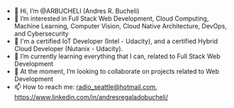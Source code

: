 - 👋 Hi, I’m @ARBUCHELI (Andres R. Bucheli)
- 👀 I’m interested in Full Stack Web Development, Cloud Computing, Machine Learning, Computer Vision, Cloud Native Architecture, DevOps, and Cybersecurity
- 🌱 I'm a certified IoT Developer (Intel - Udacity), and a certified Hybrid Cloud Developer (Nutanix - Udacity).
- 🌱 I’m currently learning everything that I can, related to Full Stack Web Development
- 💞️ At the moment, I’m looking to collaborate on projects related to Web Development
- 📫 How to reach me: radio_seattle@hotmail.com, https://www.linkedin.com/in/andresregaladobucheli/

<!---
ARBUCHELI/ARBUCHELI is a ✨ special ✨ repository because its `README.md` (this file) appears on your GitHub profile.
You can click the Preview link to take a look at your changes.
--->

